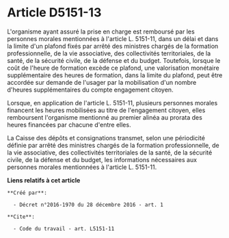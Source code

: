 # Article D5151-13

L'organisme ayant assuré la prise en charge est remboursé par les personnes morales mentionnées à l'article L. 5151-11, dans
un délai et dans la limite d'un plafond fixés par arrêté des ministres chargés de la formation professionnelle, de la vie
associative, des collectivités territoriales, de la santé, de la sécurité civile, de la défense et du budget. Toutefois,
lorsque le coût de l'heure de formation excède ce plafond, une valorisation monétaire supplémentaire des heures de formation,
dans la limite du plafond, peut être accordée sur demande de l'usager par la mobilisation d'un nombre d'heures
supplémentaires du compte engagement citoyen. 

Lorsque, en application de l'article L. 5151-11, plusieurs personnes morales financent les heures mobilisées au titre de
l'engagement citoyen, elles remboursent l'organisme mentionné au premier alinéa au prorata des heures financées par chacune
d'entre elles. 

La Caisse des dépôts et consignations transmet, selon une périodicité définie par arrêté des ministres chargés de la
formation professionnelle, de la vie associative, des collectivités territoriales de la santé, de la sécurité civile, de la
défense et du budget, les informations nécessaires aux personnes morales mentionnées à l'article L. 5151-11.

**Liens relatifs à cet article**

	**Créé par**:

	  - Décret n°2016-1970 du 28 décembre 2016 - art. 1

	**Cite**:

	  - Code du travail - art. L5151-11
